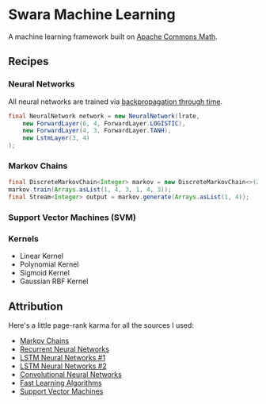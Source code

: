 # Swara Machine Learning
A machine learning framework built on [Apache Commons Math](http://commons.apache.org/proper/commons-math/).

## Recipes
### Neural Networks
All neural networks are trained via [backpropagation through time](https://en.wikipedia.org/wiki/Backpropagation_through_time).

```java
final NeuralNetwork network = new NeuralNetwork(lrate, 
    new ForwardLayer(6, 4, ForwardLayer.LOGISTIC),
    new ForwardLayer(4, 3, ForwardLayer.TANH),
    new LstmLayer(3, 4)
);
```

### Markov Chains
```java
final DiscreteMarkovChain<Integer> markov = new DiscreteMarkovChain<>(2);
markov.train(Arrays.asList(1, 4, 3, 1, 4, 3));
final Stream<Integer> output = markov.generate(Arrays.asList(1, 4));
```

### Support Vector Machines (SVM)

### Kernels
- Linear Kernel
- Polynomial Kernel
- Sigmoid Kernel
- Gaussian RBF Kernel

## Attribution
Here's a little page-rank karma for all the sources I used:
- [Markov Chains](https://www.jair.org/media/1491/live-1491-2335-jair.pdf)
- [Recurrent Neural Networks](http://www.wildml.com/2015/09/recurrent-neural-networks-tutorial-part-1-introduction-to-rnns/)
- [LSTM Neural Networks #1](http://arunmallya.github.io/writeups/nn/lstm/index.html#/)
- [LSTM Neural Networks #2](http://colah.github.io/posts/2015-08-Understanding-LSTMs/)
- [Convolutional Neural Networks](http://ufldl.stanford.edu/tutorial/supervised/ConvolutionalNeuralNetwork/)
- [Fast Learning Algorithms](https://page.mi.fu-berlin.de/rojas/neural/chapter/K8.pdf)
- [Support Vector Machines](https://www.csie.ntu.edu.tw/~cjlin/papers/guide/guide.pdf)
